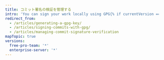 ```yaml
---
title: コミット署名の検証を管理する
intro: 'You can sign your work locally using GPG{% if currentVersion == "free-pro-team@latest" or currentVersion ver_gt "enterprise-server@2.14" %} or S/MIME{% endif %}. {% data variables.product.product_name %} will verify these signatures so other people will know that your commits come from a trusted source.{% if currentVersion == "free-pro-team@latest" %} {% data variables.product.product_name %} will automatically sign commits you make using the {% data variables.product.product_name %} web interface.{% endif %}'
redirect_from:
  - /articles/generating-a-gpg-key/
  - /articles/signing-commits-with-gpg/
  - /articles/managing-commit-signature-verification
mapTopic: true
versions:
  free-pro-team: '*'
  enterprise-server: '*'
---
```


